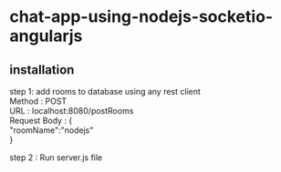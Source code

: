 # chat-app-using-nodejs-socketio-angularjs
## installation

step 1:  add rooms to database using any rest client<br />
         Method :  POST<br />
         URL : localhost:8080/postRooms<br />
         Request Body : {<br />
                          "roomName":"nodejs"<br />
                        }<br />
        
step 2 : Run server.js file
